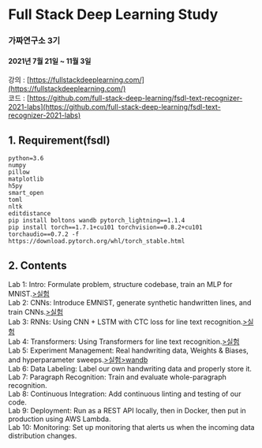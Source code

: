 # Full Stack Deep Learning Study
### 가짜연구소 3기
#### 2021년 7월 21일 ~ 11월 3일

강의 : [https://fullstackdeeplearning.com/](https://fullstackdeeplearning.com/)  
코드 : [https://github.com/full-stack-deep-learning/fsdl-text-recognizer-2021-labs](https://github.com/full-stack-deep-learning/fsdl-text-recognizer-2021-labs)


## 1. Requirement(fsdl)
```
python=3.6
numpy
pillow
matplotlib
h5py
smart_open
toml
nltk
editdistance
pip install boltons wandb pytorch_lightning==1.1.4
pip install torch==1.7.1+cu101 torchvision==0.8.2+cu101 torchaudio==0.7.2 -f https://download.pytorch.org/whl/torch_stable.html
```


## 2. Contents  
Lab 1: Intro: Formulate problem, structure codebase, train an MLP for MNIST.[>실험](https://github.com/mmminji/full-stack-deep-learning-study/blob/master/lab1/lab1.ipynb)  
Lab 2: CNNs: Introduce EMNIST, generate synthetic handwritten lines, and train CNNs.[>실험](https://github.com/mmminji/full-stack-deep-learning-study/blob/master/lab2/lab2.ipynb)  
Lab 3: RNNs: Using CNN + LSTM with CTC loss for line text recognition.[>실험](https://github.com/mmminji/full-stack-deep-learning-study/blob/master/lab3/lab3.ipynb)  
Lab 4: Transformers: Using Transformers for line text recognition.[>실험](https://github.com/mmminji/full-stack-deep-learning-study/blob/master/lab4/lab4.ipynb)  
Lab 5: Experiment Management: Real handwriting data, Weights & Biases, and hyperparameter sweeps.[>실험](https://github.com/mmminji/full-stack-deep-learning-study/blob/master/lab5/lab5.ipynb)[>wandb](https://wandb.ai/minji/full-stack-deep-learning-study-lab5_training?workspace=user-minji)  
Lab 6: Data Labeling: Label our own handwriting data and properly store it.  
Lab 7: Paragraph Recognition: Train and evaluate whole-paragraph recognition.  
Lab 8: Continuous Integration: Add continuous linting and testing of our code.  
Lab 9: Deployment: Run as a REST API locally, then in Docker, then put in production using AWS Lambda.  
Lab 10: Monitoring: Set up monitoring that alerts us when the incoming data distribution changes.  
